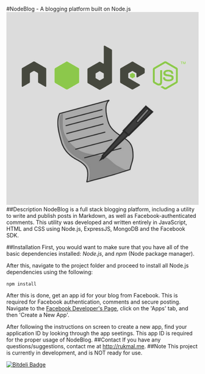 #NodeBlog - A blogging platform built on Node.js
![Alt text](./bin/NodeBlog_logo.png)
##Description
NodeBlog is a full stack blogging platform, including a utility to write and publish posts in Markdown, as well as Facebook-authenticated comments. This utility was developed and written entirely in JavaScript, HTML and CSS using Node.js, ExpressJS, MongoDB and the Facebook SDK.

##Installation
First, you would want to make sure that you have all of the basic dependencies installed: *Node.js*, and *npm* (Node package manager).

After this, navigate to the project folder and proceed to install all Node.js dependencies using the following:
```
npm install
```
After this is done, get an app id for your blog from Facebook. This is required for Facebook authentication, comments and secure posting. Navigate to the [Facebook Developer's Page](http://developers.facebook.com), click on the 'Apps' tab, and then 'Create a New App'.

After following the instructions on screen to create a new app, find your application ID by looking through the app seetings. This app ID is required for the proper usage of NodeBlog.
##Contact
If you have any questions/suggestions, contact me at http://rukmal.me.
##Note
This project is currently in development, and is NOT ready for use.


[![Bitdeli Badge](https://d2weczhvl823v0.cloudfront.net/rukmal/nodeblog/trend.png)](https://bitdeli.com/free "Bitdeli Badge")

